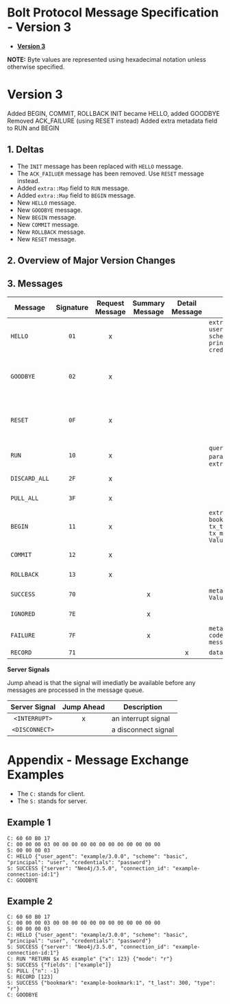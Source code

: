 # Bolt Protocol Message Specification - Version 3

* [**Version 3**](#version-3)


**NOTE:** Byte values are represented using hexadecimal notation unless otherwise specified.


# Version 3

Added BEGIN, COMMIT, ROLLBACK
INIT became HELLO, added GOODBYE
Removed ACK_FAILURE (using RESET instead)
Added extra metadata field to RUN and BEGIN

## 1. Deltas

* The `INIT` message has been replaced with `HELLO` message.
* The `ACK_FAILUER` message has been removed. Use `RESET` message instead.
* Added `extra::Map` field to `RUN` message.
* Added `extra::Map` field to `BEGIN` message.
* New `HELLO` message.
* New `GOODBYE` message.
* New `BEGIN` message.
* New `COMMIT` message.
* New `ROLLBACK` message.
* New `RESET` message.

## 2. Overview of Major Version Changes



## 3. Messages

| Message       | Signature | Request Message | Summary Message | Detail Message | Fields                                                                                                            | Description                                             |
|---------------|:---------:|:---------------:|:---------------:|:--------------:|-------------------------------------------------------------------------------------------------------------------|---------------------------------------------------------|
| `HELLO`       | `01`      | x               |                 |                | `extra::Map( user_agent::String, scheme::String, principal::String, credentials::String)`                         | initialize connection                                   |
| `GOODBYE`     | `02`      | x               |                 |                |                                                                                                                   | close the connection, triggers a `<DISCONNECT>` signal  |
| `RESET`       | `0F`      | x               |                 |                |                                                                                                                   | reset the connection, triggers a `<INTERRUPT>` signal   |
| `RUN`         | `10`      | x               |                 |                | `query::String`, `parameters::Map`, `extra::Map`                                                                  | execute a query                                         |
| `DISCARD_ALL` | `2F`      | x               |                 |                |                                                                                                                   | discard all records                                     |
| `PULL_ALL`    | `3F`      | x               |                 |                |                                                                                                                   | fetch all records                                       |
| `BEGIN`       | `11`      | x               |                 |                | `extra::Map( bookmarks::List<String>, tx_timeout::Integer, tx_metadata::Map<String, Value>, mode::String)`        | begin a new transaction                                 |
| `COMMIT`      | `12`      | x               |                 |                |                                                                                                                   | commit a transaction                                    |
| `ROLLBACK`    | `13`      | x               |                 |                |                                                                                                                   | rollback a transaction                                  |
| `SUCCESS`     | `70`      |                 | x               |                | `metadata::Map<String, Value>`                                                                                    | request succeeded                                       |
| `IGNORED`     | `7E`      |                 | x               |                |                                                                                                                   | request was ignored                                     |
| `FAILURE`     | `7F`      |                 | x               |                | `metadata::Map( code::String, message::String )`                                                                  | request failed                                          |
| `RECORD`      | `71`      |                 |                 | x              | `data::List<Value>`                                                                                               | data values                                             |




**Server Signals**

Jump ahead is that the signal will imediatly be available before any messages are processed in the message queue.

| Server Signal   | Jump Ahead | Description            |
|:---------------:|:----------:|------------------------|
| `<INTERRUPT>`   | x          | an interrupt signal    |
| `<DISCONNECT>`  |            | a disconnect signal    |



# Appendix - Message Exchange Examples

* The `C:` stands for client.
* The `S:` stands for server.


## Example 1

```
C: 60 60 B0 17
C: 00 00 00 03 00 00 00 00 00 00 00 00 00 00 00 00
S: 00 00 00 03
C: HELLO {"user_agent": "example/3.0.0", "scheme": "basic", "principal": "user", "credentials": "password"}
S: SUCCESS {"server": "Neo4j/3.5.0", "connection_id": "example-connection-id:1"}
C: GOODBYE
```

## Example 2

```
C: 60 60 B0 17
C: 00 00 00 03 00 00 00 00 00 00 00 00 00 00 00 00
S: 00 00 00 03
C: HELLO {"user_agent": "example/3.0.0", "scheme": "basic", "principal": "user", "credentials": "password"}
S: SUCCESS {"server": "Neo4j/3.5.0", "connection_id": "example-connection-id:1"}
C: RUN "RETURN $x AS example" {"x": 123} {"mode": "r"}
S: SUCCESS {"fields": ["example"]}
C: PULL {"n": -1}
S: RECORD [123]
S: SUCCESS {"bookmark": "example-bookmark:1", "t_last": 300, "type": "r"}
C: GOODBYE
```

